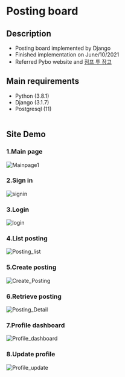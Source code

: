 # Posting board 

## Description 
* Posting board implemented by Django 
* Finished implementation on June/10/2021    
* Referred Pybo website and [점프 투 장고](https://wikidocs.net/book/4223)

## Main requirements 
* Python (3.8.1)
* Django (3.1.7)
* Postgresql (11) 
</br></br>

## Site Demo

### 1.Main page 
![Mainpage1](https://user-images.githubusercontent.com/80245390/132004611-be9dd2a3-40ca-4c58-b641-f4a1c404dd8e.JPG) 
</br>

### 2.Sign in
![signin](https://user-images.githubusercontent.com/80245390/132005691-5f869b60-3f17-4a9d-8268-2aae71f77c1e.JPG)
</br>

### 3.Login
![login](https://user-images.githubusercontent.com/80245390/132004690-8b84c295-7ca1-4869-b9f9-2ba04a536044.JPG)
</br>

### 4.List posting
![Posting_list](https://user-images.githubusercontent.com/80245390/132005006-af5e0663-e49b-4b93-9f23-3b63c5f4127a.JPG)
</br>

### 5.Create posting
![Create_Posting](https://user-images.githubusercontent.com/80245390/132005120-b74e6a41-d332-48ea-8a54-4f0309018be4.jpg)
</br>

### 6.Retrieve posting
![Posting_Detail](https://user-images.githubusercontent.com/80245390/132005362-00c88cbd-0a90-483c-8815-99722b6be025.JPG)
</br>

### 7.Profile dashboard
![Profile_dashboard](https://user-images.githubusercontent.com/80245390/132005547-dc5b249b-f8f6-4ba1-9255-a5b61a69fb38.JPG)
</br>

### 8.Update profile
![Profile_update](https://user-images.githubusercontent.com/80245390/132005767-e574ccd2-e630-4502-8f7f-7eaf7631324e.JPG)
</br>



